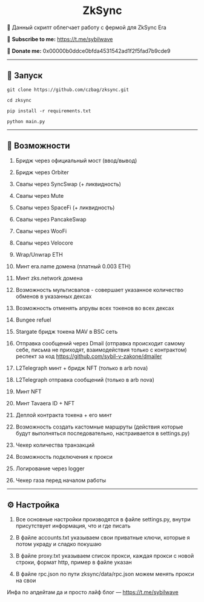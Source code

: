 <h1 align="center">ZkSync</h1>

📍 Данный скрипт облегчает работу с фермой для ZkSync Era

🔔 <b>Subscribe to me:</b> https://t.me/sybilwave

🤑 <b>Donate me:</b> 0x00000b0ddce0bfda4531542ad1f2f5fad7b9cde9

---
<h2>🚀 Запуск</h2>

```
git clone https://github.com/czbag/zksync.git

cd zksync

pip install -r requirements.txt

python main.py
```
---
<h2>🚨 Возможности</h2>

1) Бридж через официальный мост (ввод/вывод)

2) Бридж через Orbiter

3) Свапы через SyncSwap (+ ликвидность)

4) Свапы через Mute

5) Свапы через SpaceFi (+ ликвидность)

6) Свапы через PancakeSwap

7) Свапы через WooFi

8) Свапы через Velocore

9) Wrap/Unwrap ETH

10) Минт era.name домена (платный 0.003 ETH)

11) Минт zks.network домена

12) Возможность мультисвапов - совершает указанное количество обменов в указанных дексах

13) Возможность отменять апрувы всех токенов во всех дексах

14) Bungee refuel

15) Stargate бридж токена MAV в BSC сеть

16) Отправка сообщений через Dmail (отправка происходит самому себе, письма не приходят, взаимодействия только с контрактом) респект за код https://github.com/sybil-v-zakone/dmailer

17) L2Telegraph минт + бридж NFT (только в arb nova)

18) L2Telegraph отправка сообщений (только в arb nova)

19) Минт NFT

20) Минт Tavaera ID + NFT

21) Деплой контракта токена + его минт

22) Возможность создать кастомные маршруты (действия которые будут выполняться последовательно, настраивается в settings.py)

23) Чекер количества транзакций

24) Возможность подключения к прокси

25) Логирование через logger

26) Чекер газа перед началом работы

---
<h2>⚙️ Настройка</h2>

1) Все основные настройки производятся в файле settings.py, внутри присутствует информация, что и где писать

2) В файле accounts.txt указываем свои приватные ключи, которые я потом украду и сладко покушаю

3) В файле proxy.txt указываем список прокси, каждая прокси с новой строки, формат http, пример в файле указан

4) В файле rpc.json по пути zksync/data/rpc.json можем менять прокси на свои

Инфа по апдейтам да и просто лайф блог –– https://t.me/sybilwave
